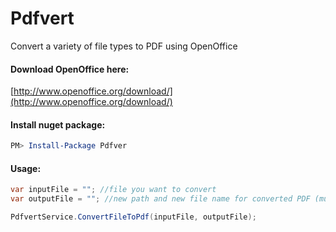 # Pdfvert
Convert a variety of file types to PDF using OpenOffice

#### Download OpenOffice here:
[http://www.openoffice.org/download/](http://www.openoffice.org/download/)

#### Install nuget package:
```powershell
PM> Install-Package Pdfver
```

#### Usage:
```C#
var inputFile = ""; //file you want to convert
var outputFile = ""; //new path and new file name for converted PDF (must have .pdf extension)

PdfvertService.ConvertFileToPdf(inputFile, outputFile);
```

